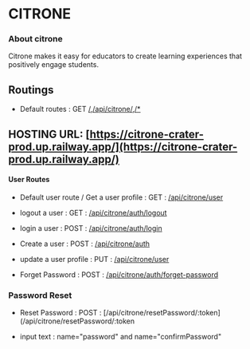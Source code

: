 # CITRONE

### About citrone
  Citrone makes it easy for educators to create learning experiences that positively engage students.

## Routings
- Default routes : GET [/](/),[/api/citrone/](/api/citrone/),[/*](/*)

## HOSTING URL: [https://citrone-crater-prod.up.railway.app/](https://citrone-crater-prod.up.railway.app/)
#### User Routes

- Default user route / Get a user profile : GET : [/api/citrone/user](/api/citrone/user)

- logout a user : GET :  [/api/citrone/auth/logout](/api/citrone/user/logout)
- login a user : POST :  [/api/citrone/auth/login](/api/citrone/user/login)

- Create a user : POST :  [/api/citrone/auth](/api/citrone/user)
- update a user profile : PUT :  [/api/citrone/user](/api/citrone/user)


- Forget Password : POST : [/api/citrone/auth/forget-password](/forget-password)


### Password Reset
- Reset Password : POST : [/api/citrone/resetPassword/:token](/api/citrone/resetPassword/:token
+ input text : name="password" and name="confirmPassword" 
